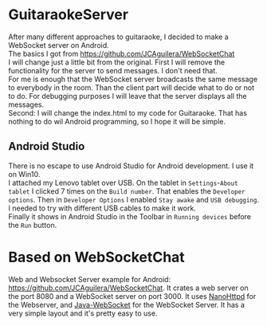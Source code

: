 # GuitaraokeServer

After many different approaches to guitaraoke, I decided to make a WebSocket server on Android.  
The basics I got from <https://github.com/JCAguilera/WebSocketChat>  
I will change just a little bit from the original. First I will remove the functionality for the server to send messages. I don't need that.  
For me is enough that the WebSocket server broadcasts the same message to everybody in the room. Than the client part will decide what to do or not to do.
For debugging purposes I will leave that the server displays all the messages.  
Second: I will change the index.html to my code for Guitaraoke. That has nothing to do wil Android programming, so I hope it will be simple.  

## Android Studio

There is no escape to use Android Studio for Android development. I use it on Win10.  
I attached my Lenovo tablet over USB. On the tablet in `Settings`-`About tablet` I clicked 7 times on the `Build number`. That enables the `Developer options`. Then in `Developer Options` I enabled `Stay awake` and `USB debugging`. I needed to try with different USB cables to make it work.  
Finally it shows in Android Studio in the Toolbar in `Running devices` before the `Run` button.  

# Based on WebSocketChat

Web and Websocket Server example for Android: <https://github.com/JCAguilera/WebSocketChat>.
It crates a web server on the port 8080 and a WebSocket server on port 3000.
It uses [NanoHttpd](https://github.com/NanoHttpd/nanohttpd) for the Webserver, and [Java-WebSocket](https://github.com/TooTallNate/Java-WebSocket) for the WebSocket Server.
It has a very simple layout and it's pretty easy to use.
